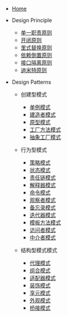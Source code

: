 - [Home](/)

- Design Principle

  - [单一职责原则](/designprinciple/SRP.md)
  - [开闭原则](/designprinciple/OCP.md)
  - [里式替换原则](/designprinciple/LSP.md)
  - [依赖倒置原则](/designprinciple/DIP.md)
  - [接口隔离原则](/designprinciple/ISP.md)
  - [迪米特原则](/designprinciple/LODorLKP.md)

- Design Patterns

  - 创建型模式
  
    - [单例模式](/designpatterns/Singleton.md)
    - [建造者模式](/designpatterns/Builder.md)
    - [原型模式](/designpatterns/Prototype.md)
    - [工厂方法模式](/designpatterns/FactoryMethod.md)
    - [抽象工厂模式](/designpatterns/AbstractFactory.md)

  - 行为型模式
  
    - [策略模式](/designpatterns/Strategy.md)
    - [状态模式](/designpatterns/State.md)
    - [责任链模式](/designpatterns/ChainOfResponsibility.md)
    - [解释器模式](/designpatterns/Interpreter.md)
    - [命令模式](/designpatterns/Command.md)
    - [观察者模式](/designpatterns/Observer.md)
    - [备忘录模式](/designpatterns/备忘录模式.md)
    - [迭代器模式](/designpatterns/迭代器模式.md)
    - [模板方法模式](/designpatterns/模板方法模式.md)
    - [访问者模式](/designpatterns/访问者模式.md)
    - [中介者模式](/designpatterns/中介者模式.md)

  - 结构型模式模式
  
    - [代理模式](/designpatterns/代理模式.md)
    - [组合模式](/designpatterns/组合模式.md)
    - [适配器模式](/designpatterns/适配器模式.md)
    - [装饰模式](/designpatterns/装饰模式.md)
    - [享元模式](/designpatterns/享元模式.md)
    - [外观模式](/designpatterns/外观模式.md)
    - [桥接模式](/designpatterns/桥接模式.md)
